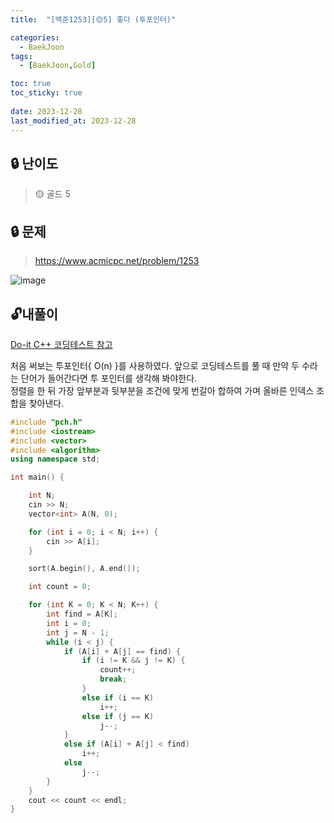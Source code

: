 ```yaml
---
title:  "[백준1253][🟡5] 좋다 (투포인터)"

categories:
  - BaekJoon
tags:
  - [BaekJoon,Gold]

toc: true
toc_sticky: true
 
date: 2023-12-28
last_modified_at: 2023-12-28
---
```

## **🔒 난이도**
> 🟡 골드 5   
  
  
  
## **🔒 문제**
> <https://www.acmicpc.net/problem/1253>  

![image](https://github.com/jjohmin/jjohmin.github.io/assets/128464783/854d4613-8b72-4538-bfcd-b020d5fa72bb)

## 🔓**내풀이**
[Do-it C++ 코딩테스트 참고](https://www.inflearn.com/course/lecture?courseSlug=%EB%91%90%EC%9E%87-%EC%95%8C%EA%B3%A0%EB%A6%AC%EC%A6%98-%EC%BD%94%EB%94%A9%ED%85%8C%EC%8A%A4%ED%8A%B8-%EC%94%A8%EC%81%A0%EC%81%A0&unitId=148477)  

처음 써보는 투포인터{ O(n) }를 사용하였다. 앞으로 코딩테스트를 풀 때 만약 두 수라는 단어가 들어간다면 투 포인터를 생각해 봐야한다.  
정렬을 한 뒤 가장 앞부분과 뒷부분을 조건에 맞게 번갈아 합하여 가며 올바른 인덱스 조합을 찾아낸다.
```c++
#include "pch.h"
#include <iostream>
#include <vector>
#include <algorithm>
using namespace std;

int main() {

	int N;
	cin >> N;
	vector<int> A(N, 0);

	for (int i = 0; i < N; i++) {
		cin >> A[i];
	}

	sort(A.begin(), A.end());

	int count = 0;

	for (int K = 0; K < N; K++) {
		int find = A[K];
		int i = 0;
		int j = N - 1;
		while (i < j) {
			if (A[i] + A[j] == find) {
				if (i != K && j != K) {
					count++;
					break;
				}
				else if (i == K)
					i++;
				else if (j == K)
					j--;
			}
			else if (A[i] + A[j] < find)
				i++;
			else
				j--;
		}
	}
	cout << count << endl;
}
```